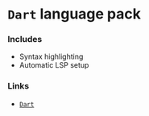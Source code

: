 # `Dart` language pack

### Includes

- Syntax highlighting
- Automatic LSP setup

### Links

- [`Dart`](https://dart.dev)
